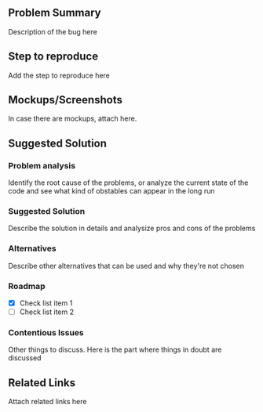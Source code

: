 ## Problem Summary

Description of the bug here

## Step to reproduce

Add the step to reproduce here

## Mockups/Screenshots
In case there are mockups, attach here.

## Suggested Solution

### Problem analysis
Identify the root cause of the problems, or analyze the current state of the code and see what kind of obstables can appear in the long run

### Suggested Solution
Describe the solution in details and analysize pros and cons of the problems

### Alternatives
Describe other alternatives that can be used and why they're not chosen

### Roadmap 
- [x] Check list item 1
- [ ] Check list item 2

### Contentious Issues
Other things to discuss. Here is the part where things in doubt are discussed

## Related Links
Attach related links here